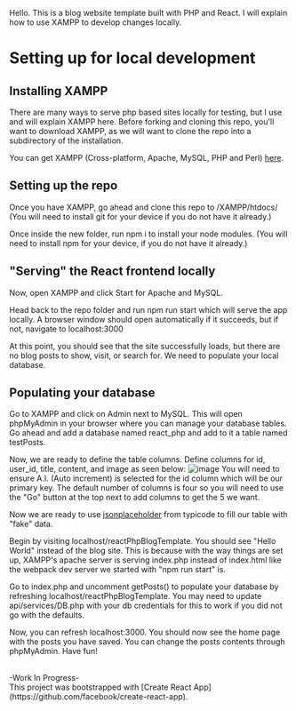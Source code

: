 Hello. This is a blog website template built with PHP and React. I will explain how to use XAMPP to develop changes locally.

# Setting up for local development

## Installing XAMPP
There are many ways to serve php based sites locally for testing, but I use and will explain XAMPP here.
Before forking and cloning this repo, you'll want to download XAMPP, as we will want to clone
the repo into a subdirectory of the installation.

You can get XAMPP (Cross-platform, Apache, MySQL, PHP and Perl) <a href="https://www.apachefriends.org/">here</a>.

## Setting up the repo
Once you have XAMPP, go ahead and clone this repo to <your-installation-path>/XAMPP/htdocs/<repo> (You will need to install git for your device if you do not have it already.)

Once inside the new folder, run npm i to install your node modules. (You will need to install npm for your device, if you do not have it already.)

## "Serving" the React frontend locally
Now, open XAMPP and click Start for Apache and MySQL.

Head back to the repo folder and run npm run start which will serve the app locally. 
A browser window should open automatically if it succeeds, but if not, navigate to localhost:3000

At this point, you should see that the site successfully loads, but there are no blog posts to show, visit, or search for.
We need to populate your local database.

## Populating your database
Go to XAMPP and click on Admin next to MySQL. This will open phpMyAdmin in your browser where you can manage your database tables. 
Go ahead and add a database named react_php and add to it a table named testPosts.

Now, we are ready to define the table columns. Define columns for id, user_id, title, content, and image as seen below:
![image](https://user-images.githubusercontent.com/95369494/229135146-d6fae03e-a404-4e6c-9b32-811d3118d122.png)
You will need to ensure A.I. (Auto increment) is selected for the id column which will be our primary key.
The default number of columns is four so you will need to use the "Go" button at the top next to add columns to get the 5 we want.

Now we are ready to use <a href="https://jsonplaceholder.typicode.com">jsonplaceholder</a> from typicode to fill our table with "fake" data.

Begin by visiting localhost/reactPhpBlogTemplate. You should see "Hello World" instead of the blog site.
This is because with the way things are set up, XAMPP's apache server is serving index.php instead of index.html like the webpack dev server we started with "npm run start" is.

Go to index.php and uncomment getPosts() to populate your database by refreshing localhost/reactPhpBlogTemplate. You may need to update api/services/DB.php with your db credentials for this to work if you did not go with the defaults.

Now, you can refresh localhost:3000.
You should now see the home page with the posts you have saved. You can change the posts contents through phpMyAdmin. Have fun!

<br>
-Work In Progress-
<br>
This project was bootstrapped with [Create React App](https://github.com/facebook/create-react-app).
